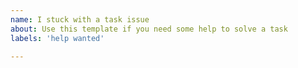 ```yaml
---
name: I stuck with a task issue
about: Use this template if you need some help to solve a task
labels: 'help wanted'

---
```


